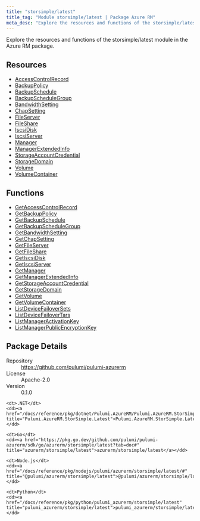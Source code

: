```yaml
---
title: "storsimple/latest"
title_tag: "Module storsimple/latest | Package Azure RM"
meta_desc: "Explore the resources and functions of the storsimple/latest module in the Azure RM package."
---
```


<!-- WARNING: this file was generated by Pulumi Docs Generator. -->
<!-- Do not edit by hand unless you're certain you know what you are doing! -->

Explore the resources and functions of the storsimple/latest module in the Azure RM package.

<h2 id="resources">Resources</h2>
<ul class="api">
    <li><a href="accesscontrolrecord" title="AccessControlRecord"><span class="symbol resource"></span>AccessControlRecord</a></li>
    <li><a href="backuppolicy" title="BackupPolicy"><span class="symbol resource"></span>BackupPolicy</a></li>
    <li><a href="backupschedule" title="BackupSchedule"><span class="symbol resource"></span>BackupSchedule</a></li>
    <li><a href="backupschedulegroup" title="BackupScheduleGroup"><span class="symbol resource"></span>BackupScheduleGroup</a></li>
    <li><a href="bandwidthsetting" title="BandwidthSetting"><span class="symbol resource"></span>BandwidthSetting</a></li>
    <li><a href="chapsetting" title="ChapSetting"><span class="symbol resource"></span>ChapSetting</a></li>
    <li><a href="fileserver" title="FileServer"><span class="symbol resource"></span>FileServer</a></li>
    <li><a href="fileshare" title="FileShare"><span class="symbol resource"></span>FileShare</a></li>
    <li><a href="iscsidisk" title="IscsiDisk"><span class="symbol resource"></span>IscsiDisk</a></li>
    <li><a href="iscsiserver" title="IscsiServer"><span class="symbol resource"></span>IscsiServer</a></li>
    <li><a href="manager" title="Manager"><span class="symbol resource"></span>Manager</a></li>
    <li><a href="managerextendedinfo" title="ManagerExtendedInfo"><span class="symbol resource"></span>ManagerExtendedInfo</a></li>
    <li><a href="storageaccountcredential" title="StorageAccountCredential"><span class="symbol resource"></span>StorageAccountCredential</a></li>
    <li><a href="storagedomain" title="StorageDomain"><span class="symbol resource"></span>StorageDomain</a></li>
    <li><a href="volume" title="Volume"><span class="symbol resource"></span>Volume</a></li>
    <li><a href="volumecontainer" title="VolumeContainer"><span class="symbol resource"></span>VolumeContainer</a></li>
</ul>

<h2 id="functions">Functions</h2>
<ul class="api">
    <li><a href="getaccesscontrolrecord" title="GetAccessControlRecord"><span class="symbol function"></span>GetAccessControlRecord</a></li>
    <li><a href="getbackuppolicy" title="GetBackupPolicy"><span class="symbol function"></span>GetBackupPolicy</a></li>
    <li><a href="getbackupschedule" title="GetBackupSchedule"><span class="symbol function"></span>GetBackupSchedule</a></li>
    <li><a href="getbackupschedulegroup" title="GetBackupScheduleGroup"><span class="symbol function"></span>GetBackupScheduleGroup</a></li>
    <li><a href="getbandwidthsetting" title="GetBandwidthSetting"><span class="symbol function"></span>GetBandwidthSetting</a></li>
    <li><a href="getchapsetting" title="GetChapSetting"><span class="symbol function"></span>GetChapSetting</a></li>
    <li><a href="getfileserver" title="GetFileServer"><span class="symbol function"></span>GetFileServer</a></li>
    <li><a href="getfileshare" title="GetFileShare"><span class="symbol function"></span>GetFileShare</a></li>
    <li><a href="getiscsidisk" title="GetIscsiDisk"><span class="symbol function"></span>GetIscsiDisk</a></li>
    <li><a href="getiscsiserver" title="GetIscsiServer"><span class="symbol function"></span>GetIscsiServer</a></li>
    <li><a href="getmanager" title="GetManager"><span class="symbol function"></span>GetManager</a></li>
    <li><a href="getmanagerextendedinfo" title="GetManagerExtendedInfo"><span class="symbol function"></span>GetManagerExtendedInfo</a></li>
    <li><a href="getstorageaccountcredential" title="GetStorageAccountCredential"><span class="symbol function"></span>GetStorageAccountCredential</a></li>
    <li><a href="getstoragedomain" title="GetStorageDomain"><span class="symbol function"></span>GetStorageDomain</a></li>
    <li><a href="getvolume" title="GetVolume"><span class="symbol function"></span>GetVolume</a></li>
    <li><a href="getvolumecontainer" title="GetVolumeContainer"><span class="symbol function"></span>GetVolumeContainer</a></li>
    <li><a href="listdevicefailoversets" title="ListDeviceFailoverSets"><span class="symbol function"></span>ListDeviceFailoverSets</a></li>
    <li><a href="listdevicefailovertars" title="ListDeviceFailoverTars"><span class="symbol function"></span>ListDeviceFailoverTars</a></li>
    <li><a href="listmanageractivationkey" title="ListManagerActivationKey"><span class="symbol function"></span>ListManagerActivationKey</a></li>
    <li><a href="listmanagerpublicencryptionkey" title="ListManagerPublicEncryptionKey"><span class="symbol function"></span>ListManagerPublicEncryptionKey</a></li>
</ul>

<h2 id="package-details">Package Details</h2>
<dl class="package-details">
	<dt>Repository</dt>
	<dd><a href="https://github.com/pulumi/pulumi-azurerm">https://github.com/pulumi/pulumi-azurerm</a></dd>
	<dt>License</dt>
	<dd>Apache-2.0</dd>
	<dt>Version</dt>
	<dd>0.1.0</dd>
</dl>



<dl class="tabular">

    <dt>.NET</dt>
    <dd><a href="/docs/reference/pkg/dotnet/Pulumi.AzureRM/Pulumi.AzureRM.StorSimple.Latest.html" title="Pulumi.AzureRM.StorSimple.Latest">Pulumi.AzureRM.StorSimple.Latest</a></dd>

    <dt>Go</dt>
    <dd><a href="https://pkg.go.dev/github.com/pulumi/pulumi-azurerm/sdk/go/azurerm/storsimple/latest?tab=doc#" title="azurerm/storsimple/latest">azurerm/storsimple/latest</a></dd>

    <dt>Node.js</dt>
    <dd><a href="/docs/reference/pkg/nodejs/pulumi/azurerm/storsimple/latest/#" title="@pulumi/azurerm/storsimple/latest">@pulumi/azurerm/storsimple/latest</a></dd>

    <dt>Python</dt>
    <dd><a href="/docs/reference/pkg/python/pulumi_azurerm/storsimple/latest" title="pulumi_azurerm/storsimple/latest">pulumi_azurerm/storsimple/latest</a></dd>

</dl>

